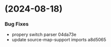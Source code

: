 #  (2024-08-18)


### Bug Fixes

* propery switch parser 04da73e
* update source-map-support imports a8d5065




